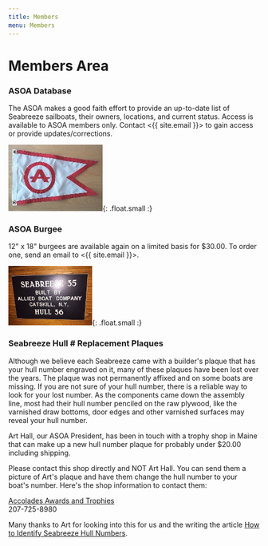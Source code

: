 ```yaml
---
title: Members
menu: Members
---
```


# Members Area #

### ASOA Database ###

The ASOA makes a good faith effort to provide an up-to-date list of Seabreeze
sailboats, their owners, locations, and current status. Access is available to
ASOA members only. Contact <{{ site.email }}> to gain access or provide updates/corrections.

<div class="clearfix" markdown="1">

![ASOA Burgee](assets/images/burgee.jpg){: .float.small :}

### ASOA Burgee ###

12" x 18" burgees are available again on a limited basis for $30.00. To order one,
send an email to <{{ site.email }}>.

</div>

<div class="clearfix" markdown="1">

![Seabreeze Replacement Plaque](assets/images/plaque.jpg "Art Hall's Plaque - Hull #36 <em>Secret Water</em>"){: .float.small :}

### Seabreeze Hull # Replacement Plaques ###

Although we believe each Seabreeze came with a builder's plaque that has your hull number engraved on it, many of these plaques have been lost over the years. The plaque was not permanently affixed and on some boats are missing. If you are not sure of your hull number, there is a reliable way to look for your lost number. As the components came down the assembly line, most had their hull number penciled on the raw plywood, like the varnished draw bottoms, door edges and other varnished surfaces may reveal your hull number.

Art Hall, our ASOA President, has been in touch with a trophy shop in Maine that can make up a new hull number plaque for probably under $20.00 including shipping.

Please contact this shop directly and NOT Art Hall. You can send them a picture of Art's plaque and have them change the hull number to your boat's number. Here's the shop information to contact them:

[Accolades Awards and Trophies](http://www.accolades4me.com)  
207-725-8980

Many thanks to Art for looking into this for us and the writing the article [How to Identify Seabreeze Hull Numbers][article].

</div>

[article]: http://alliedseabreeze35.org/files/Download/How%20to%20identify%20Seabreeze%20Hull%20Numbers.pdf
